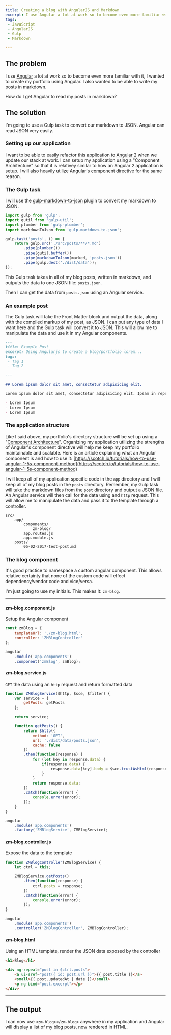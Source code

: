```yaml
---
title: Creating a blog with AngularJS and Markdown
excerpt: I use Angular a lot at work so to become even more familiar with it, I wanted to create my portfolio using Angular. I also wanted to be able to write my posts in markdown.
tags:
 - JavaScript
 - AngularJS
 - Gulp
 - Markdown

---
```


## The problem

I use  [Angular](https://angularjs.org/) a lot at work so to become even more familiar with it, I wanted to create my portfolio using Angular. I also wanted to be able to write my posts in markdown.

How do I get Angular to read my posts in markdown?

## The solution

I'm going to use a Gulp task to convert our markdown to JSON. Angular can read JSON very easily.

### Setting up our application

I want to be able to easily refactor this application to [Angular 2](https://angular.io/) when we update our stack at work. I can setup my application using a "Component Architecture" so that it is relativey similar to how an Angular 2 application is setup. I will also heavily utilize Angular's [component](https://docs.angularjs.org/guide/component) directive for the same reason.

### The Gulp task

I will use the [gulp-markdown-to-json](https://github.com/sparkartgroup/gulp-markdown-to-json) plugin to convert my markdown to JSON. 

```javascript
import gulp from 'gulp';
import gutil from 'gulp-util';
import plumber from 'gulp-plumber';
import markdownToJson from 'gulp-markdown-to-json';

gulp.task('posts', () => {
	return gulp.src('./src/posts/**/*.md')
		.pipe(plumber())
		.pipe(gutil.buffer())
		.pipe(markdownToJson(marked, 'posts.json'))
		.pipe(gulp.dest('./dist/data'));
});
```

This Gulp task takes in all of my blog posts, written in markdown, and outputs the data to one JSON file: `posts.json`.

Then I can get the data from `posts.json` using an Angular service.

### An example post

The Gulp task will take the Front Matter block and output the data, along with the compiled markup of my post, as JSON. I can put any type of data I want here and the Gulp task will convert it to JSON. This will allow me to manipulate the data and use it in my Angular components.

```markdown
---
title: Example Post
excerpt: Using Angularjs to create a blog/portfolio lorem...
tags:
 - Tag 1
 - Tag 2

---

## Lorem ipsum dolor sit amet, consectetur adipisicing elit.

Lorem ipsum dolor sit amet, consectetur adipisicing elit. Ipsam in repellat suscipit maiores possimus aliquam hic distinctio, quas commodi, eaque tempora iusto ratione, nostrum adipisci quidem quasi! Numquam tempore, itaque.

- Lorem Ipsum
- Lorem Ipsum
- Lorem Ipsum
```

### The application structure

Like I said above, my portfolio's directory structure will be set up using a "[Component Architecture](https://docs.angularjs.org/guide/component)". Organizing my application utilizing the strengths of Angular's component directive will help me keep my portfolio maintainable and scalable. Here is an article explaining what an Angular component is and how to use it: [https://scotch.io/tutorials/how-to-use-angular-1-5s-component-method](https://scotch.io/tutorials/how-to-use-angular-1-5s-component-method)

I will keep all of my application specific code in the `app` directory and I will keep all of my blog posts in the `posts` directory. Remember, my Gulp task will take the markdown files from the `post` directory and output a JSON file. An Angular service will then call for the data using and `http` request. This will allow me to manipulate the data and pass it to the template through a controller.

```
src/
	app/
		components/
			zm-blog/
		app.routes.js
		app.module.js
	posts/
		05-02-2017-test-post.md
```

### The blog component

It's good practice to namespace a custom angular component. This allows relative certainty that none of the custom code will effect dependency/vendor code and vice/versa. 

I'm just going to use my initials. This makes it: `zm-blog`.

---

#### zm-blog.component.js

Setup the Angular component

```javascript
const zmBlog = {
	templateUrl: './zm-blog.html',
	controller: 'ZMBlogController'
};

angular
	.module('app.components')
	.component('zmBlog', zmBlog);
```

#### zm-blog.service.js

`GET` the data using an `http` request and return formatted data

```javascript
function ZMBlogService($http, $sce, $filter) {
	var service = {
		getPosts: getPosts
	};

	return service;

	function getPosts() {
		return $http({
			method: 'GET',
			url: './dist/data/posts.json',
			cache: false
		})
		.then(function(response) {
			for (let key in response.data) {
				if(response.data) {
					response.data[key].body = $sce.trustAsHtml(response.data[key].body); // sanitize html
				}
			}
			return response.data;
		})
		.catch(function(error) {
			console.error(error);
		});
	}
}

angular
	.module('app.components')
	.factory('ZMBlogService', ZMBlogService);
```

#### zm-blog.controller.js

Expose the data to the template

```javascript
function ZMBlogController(ZMBlogService) {
	let ctrl = this;

	ZMBlogService.getPosts()
		.then(function(response) {
			ctrl.posts = response;
		})
		.catch(function(error) {
			console.error(error);
		});
}

angular
	.module('app.components')
	.controller('ZMBlogController', ZMBlogController);
```

#### zm-blog.html

Using an HTML template, render the JSON data exposed by the controller

```html
<h1>Blog</h1>

<div ng-repeat="post in $ctrl.posts">
	<a ui-sref="post({ id: post.url })">{{ post.title }}</a>
	<small>{{ post.updatedAt | date }}</small>
	<p ng-bind="post.excerpt"></p>
</div>
```

---

## The output

I can now use `<zm-blog></zm-blog>` anywhere in my application and Angular will display a list of my blog posts, now rendered in HTML.
